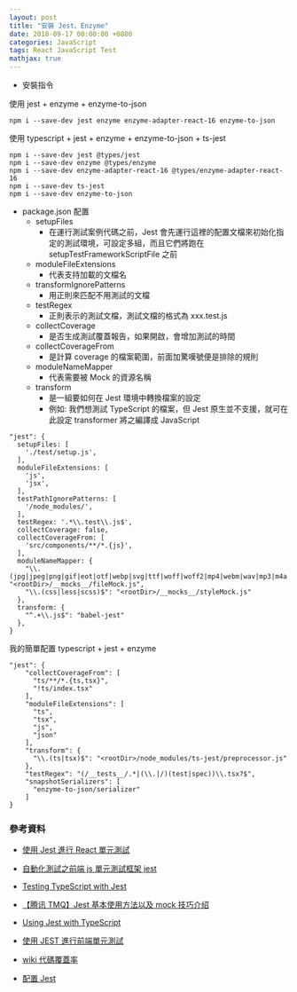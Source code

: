 ```yaml
---
layout: post
title: "安裝 Jest、Enzyme"
date: 2018-09-17 00:00:00 +0800
categories: JavaScript
tags: React JavaScript Test
mathjax: true
---
```


- 安裝指令

使用 jest + enzyme + enzyme-to-json

```
npm i --save-dev jest enzyme enzyme-adapter-react-16 enzyme-to-json
```

使用 typescript + jest + enzyme + enzyme-to-json + ts-jest

```
npm i --save-dev jest @types/jest
npm i --save-dev enzyme @types/enzyme
npm i --save-dev enzyme-adapter-react-16 @types/enzyme-adapter-react-16
npm i --save-dev ts-jest
npm i --save-dev enzyme-to-json
```

- package.json 配置
  - setupFiles
    - 在運行測試案例代碼之前，Jest 會先運行這裡的配置文檔來初始化指定的測試環境，可設定多組，而且它們將跑在 setupTestFrameworkScriptFile 之前
  - moduleFileExtensions
    - 代表支持加載的文檔名
  - transformIgnorePatterns
    - 用正則來匹配不用測試的文檔
  - testRegex
    - 正則表示的測試文檔，測試文檔的格式為 xxx.test.js
  - collectCoverage
    - 是否生成測試覆蓋報告，如果開啟，會增加測試的時間
  - collectCoverageFrom
    - 是計算 coverage 的檔案範圍，前面加驚嘆號便是排除的規則
  - moduleNameMapper
    - 代表需要被 Mock 的資源名稱
  - transform
    - 是一組要如何在 Jest 環境中轉換檔案的設定
    - 例如: 我們想測試 TypeScript 的檔案，但 Jest 原生並不支援，就可在此設定 transformer 將之編譯成 JavaScript

```
"jest": {
  setupFiles: [
    './test/setup.js',
  ],
  moduleFileExtensions: [
    'js',
    'jsx',
  ],
  testPathIgnorePatterns: [
    '/node_modules/',
  ],
  testRegex: '.*\\.test\\.js$',
  collectCoverage: false,
  collectCoverageFrom: [
    'src/components/**/*.{js}',
  ],
  moduleNameMapper: {
    "\\.(jpg|jpeg|png|gif|eot|otf|webp|svg|ttf|woff|woff2|mp4|webm|wav|mp3|m4a|aac|oga)$": "<rootDir>/__mocks__/fileMock.js",
    "\\.(css|less|scss)$": "<rootDir>/__mocks__/styleMock.js"
  },
  transform: {
    "^.+\\.js$": "babel-jest"
  },
}
```

我的簡單配置 typescript + jest + enzyme

```
"jest": {
    "collectCoverageFrom": [
      "ts/**/*.{ts,tsx}",
      "!ts/index.tsx"
    ],
    "moduleFileExtensions": [
      "ts",
      "tsx",
      "js",
      "json"
    ],
    "transform": {
      "\\.(ts|tsx)$": "<rootDir>/node_modules/ts-jest/preprocessor.js"
    },
    "testRegex": "(/__tests__/.*|(\\.|/)(test|spec))\\.tsx?$",
    "snapshotSerializers": [
      "enzyme-to-json/serializer"
    ]
}
```

### 參考資料

- [使用 Jest 進行 React 單元測試](https://hk.saowen.com/a/2443c1a77a94835c5f1045c174b83128221f3cca4dd50622ee22c29c865b78a5)

- [自動化測試之前端 js 單元測試框架 jest](https://www.jianshu.com/p/aee9a19d5e6a)

- [Testing TypeScript with Jest](https://rjzaworski.com/2016/12/testing-typescript-with-jest)

- [【腾讯 TMQ】Jest 基本使用方法以及 mock 技巧介绍](https://blog.csdn.net/TMQ1225/article/details/81133855)

- [Using Jest with TypeScript](https://basarat.gitbooks.io/typescript/docs/testing/jest.html)

- [使用 JEST 進行前端單元測試](https://blog.patw.me/archives/1310/write-frontend-unit-tests-with-jest/)

- [wiki 代碼覆蓋率](https://zh.wikipedia.org/wiki/%E4%BB%A3%E7%A2%BC%E8%A6%86%E8%93%8B%E7%8E%87)

- [配置 Jest](https://code.i-harness.com/zh-TW/docs/jest/configuration#preset-string)
